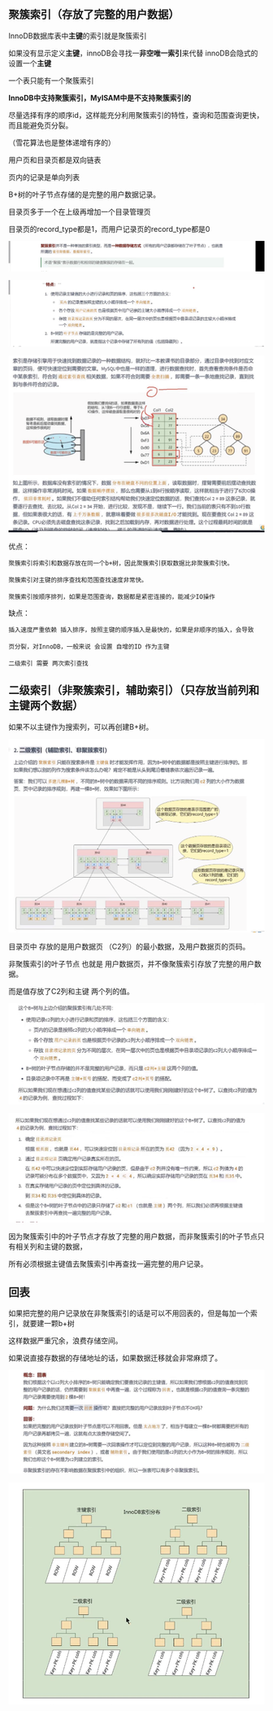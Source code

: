 聚簇索引（存放了完整的用户数据）
---

InnoDB数据库表中**主键**的索引就是聚簇索引

如果没有显示定义**主键**，innoDB会寻找一**非空唯一索引**来代替 innoDB会隐式的设置一个**主键**

一个表只能有一个聚簇索引

**InnoDB中支持聚簇索引，MyISAM中是不支持聚簇索引的**

尽量选择有序的顺序id，这样能充分利用聚簇索引的特性，查询和范围查询更快，而且能避免页分裂。

（雪花算法也是整体递增有序的）

用户页和目录页都是双向链表

页内的记录是单向列表

B+树的叶子节点存储的是完整的用户数据记录。

目录页多于一个在上级再增加一个目录管理页

目录页的record_type都是1，而用户记录页的record_type都是0

![img_24.png](img_24.png)

![img_25.png](img_25.png)

![img.png](img.png)

优点：

    聚簇索引将索引和数据存放在同一个b+树，因此聚簇索引获取数据比非聚簇索引快。
    
    聚簇索引对主键的排序查找和范围查找速度非常快。

    聚簇索引按顺序排列，如果是范围查询，数据都是紧密连接的，能减少IO操作

缺点：

    插入速度严重依赖 插入排序，按照主键的顺序插入是最快的，如果是非顺序的插入，会导致

    页分裂，对InnoDB，一般来说 会设置 自增的ID 作为主键

    二级索引 需要 两次索引查找

二级索引（非聚簇索引，辅助索引）（只存放当前列和主键两个数据）
---
如果不以主键作为搜索列，可以再创建B+树。

![img_26.png](img_26.png)

目录页中 存放的是用户数据页 （C2列）的最小数据，及用户数据页的页码。

非聚簇索引的叶子节点 也就是 用户数据页，并不像聚簇索引存放了完整的用户数据。

而是值存放了C2列和主键 两个列的值。

![img_27.png](img_27.png)

![img_28.png](img_28.png)

因为聚簇索引中的叶子节点才存放了完整的用户数据，而非聚簇索引的叶子节点只有相关列和主键的数据，

所有必须根据主键值去聚簇索引中再查找一遍完整的用户记录。

回表
---
如果把完整的用户记录放在非聚簇索引的话是可以不用回表的，但是每加一个索引，就要建一颗b+树

这样数据严重冗余，浪费存储空间。

如果说直接存数据的存储地址的话，如果数据迁移就会非常麻烦了。

![img_29.png](img_29.png)

![img_30.png](img_30.png)




